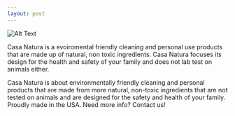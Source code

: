 ```yaml
---
layout: post
---
```

![Alt Text](http://casanaturaproducts.com/wp-content/uploads/2014/07/AllPurpose1200X4801-1024x409.jpg)

Casa Natura is a evoiromental friendly cleaning and personal use products that are made up of natural, non toxic ingredients. Casa Natura focuses its design for the health and safety of your family and  does not lab test on animals either. 

Casa Natura is about environmentally friendly cleaning and personal products that are made from more natural, non-toxic ingredients that are not tested on animals and are designed for the safety and health of your family. Proudly made in the USA. Need more info? Contact us!
